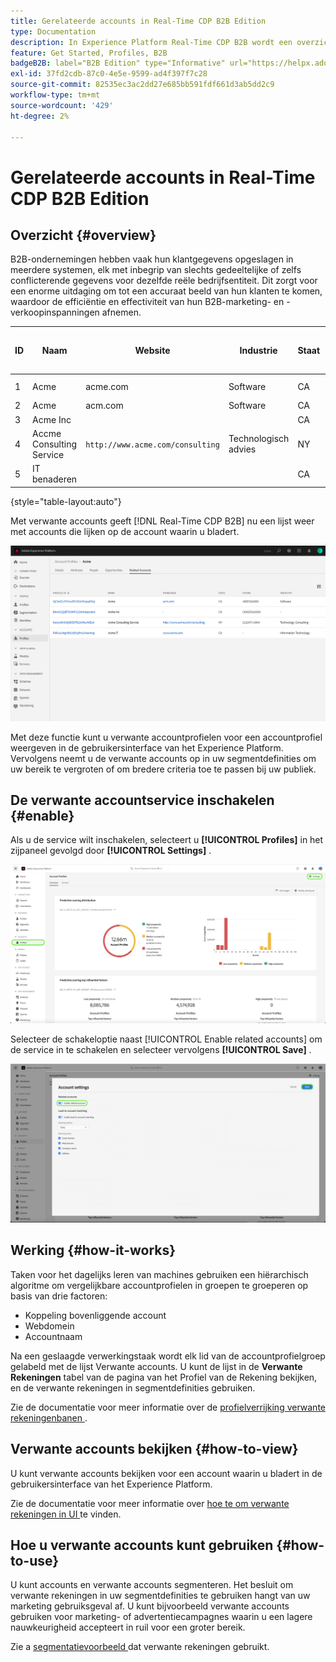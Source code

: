 ```yaml
---
title: Gerelateerde accounts in Real-Time CDP B2B Edition
type: Documentation
description: In Experience Platform Real-Time CDP B2B wordt een overzicht en meer informatie over de desbetreffende rekeningen gegeven.
feature: Get Started, Profiles, B2B
badgeB2B: label="B2B Edition" type="Informative" url="https://helpx.adobe.com/legal/product-descriptions/real-time-customer-data-platform-b2b-edition-prime-and-ultimate-packages.html newtab=true"
exl-id: 37fd2cdb-87c0-4e5e-9599-ad4f397f7c28
source-git-commit: 82535ec3ac2dd27e685bb591fdf661d3ab5dd2c9
workflow-type: tm+mt
source-wordcount: '429'
ht-degree: 2%

---
```


# Gerelateerde accounts in Real-Time CDP B2B Edition

## Overzicht {#overview}

B2B-ondernemingen hebben vaak hun klantgegevens opgeslagen in meerdere systemen, elk met inbegrip van slechts gedeeltelijke of zelfs conflicterende gegevens voor dezelfde reële bedrijfsentiteit. Dit zorgt voor een enorme uitdaging om tot een accuraat beeld van hun klanten te komen, waardoor de efficiëntie en effectiviteit van hun B2B-marketing- en -verkoopinspanningen afnemen.

| ID | Naam | Website | Industrie | Staat | Telefoon | Heeft open mogelijkheid met bedrag > `$1 million` |
|---|---|---|---|---|---|---|
| 1 | Acme | acme.com | Software | CA | (408)536-6000 |   |
| 2 | Acme | acm.com | Software | CA | 4085366000 | x |
| 3 | Acme Inc |   |   | CA | (408)5366000 |   |
| 4 | Accme Consulting Service | `http://www.acme.com/consulting` | Technologisch advies | NY | (212)471-0904 | x |
| 5 | IT benaderen |   |   | CA |   |   |

{style="table-layout:auto"}

Met verwante accounts geeft [!DNL Real-Time CDP B2B] nu een lijst weer met accounts die lijken op de account waarin u bladert.

![ het Scherm dat Verwante rekeningen in het Experience Platform UI toont.](/help/rtcdp/b2b-ai-ml-services/assets/related-accounts-in-ui.png)

Met deze functie kunt u verwante accountprofielen voor een accountprofiel weergeven in de gebruikersinterface van het Experience Platform. Vervolgens neemt u de verwante accounts op in uw segmentdefinities om uw bereik te vergroten of om bredere criteria toe te passen bij uw publiek.

## De verwante accountservice inschakelen {#enable}

Als u de service wilt inschakelen, selecteert u **[!UICONTROL Profiles]** in het zijpaneel gevolgd door **[!UICONTROL Settings]** .

![ Experience Platform UI die profielen en montages benadrukt.](../assets/../b2b-ai-ml-services/assets/related-account-settings.png)

Selecteer de schakeloptie naast [!UICONTROL Enable related accounts] om de service in te schakelen en selecteer vervolgens **[!UICONTROL Save]** .

![ het scherm van de montages van de Rekening het benadrukken van knevel en sparen.](../assets/../b2b-ai-ml-services/assets/related-account-toggle.png)

## Werking {#how-it-works}

Taken voor het dagelijks leren van machines gebruiken een hiërarchisch algoritme om vergelijkbare accountprofielen in groepen te groeperen op basis van drie factoren:

* Koppeling bovenliggende account
* Webdomein
* Accountnaam

Na een geslaagde verwerkingstaak wordt elk lid van de accountprofielgroep gelabeld met de lijst Verwante accounts. U kunt de lijst in de **Verwante Rekeningen** tabel van de pagina van het Profiel van de Rekening bekijken, en de verwante rekeningen in segmentdefinities gebruiken.

Zie de documentatie voor meer informatie over de [ profielverrijking verwante rekeningenbanen ](/help/dataflows/ui/b2b/monitor-profile-enrichment.md).

## Verwante accounts bekijken {#how-to-view}

U kunt verwante accounts bekijken voor een account waarin u bladert in de gebruikersinterface van het Experience Platform.

Zie de documentatie voor meer informatie over [ hoe te om verwante rekeningen in UI ](/help/rtcdp/accounts/account-profile-ui-guide.md#related-accounts-tab) te vinden.

## Hoe u verwante accounts kunt gebruiken {#how-to-use}

U kunt accounts en verwante accounts segmenteren. Het besluit om verwante rekeningen in uw segmentdefinities te gebruiken hangt van uw marketing gebruiksgeval af. U kunt bijvoorbeeld verwante accounts gebruiken voor marketing- of advertentiecampagnes waarin u een lagere nauwkeurigheid accepteert in ruil voor een groter bereik.

Zie a [ segmentatievoorbeeld ](/help/rtcdp/segmentation/b2b.md#related-accounts) dat verwante rekeningen gebruikt.
